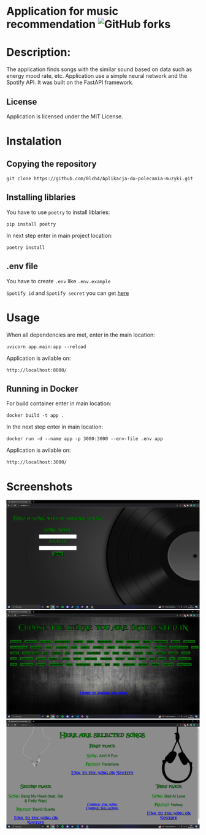 # Application for music recommendation ![GitHub forks](https://img.shields.io/badge/Version-1.0.1-red)

# Description:

The application finds songs with the similar sound based on data such as energy mood rate, etc. Application use a simple neural network and the Spotify API. It was built on the FastAPI framework.

## License

Application is licensed under the MIT License.

# Instalation

## Copying the repository

```
git clone https://github.com/0lch4/Aplikacja-do-polecania-muzyki.git
```
## Installing liblaries

You have to use `poetry` to install liblaries:

```
pip install poetry
```

In next step enter in main project location:

```
poetry install
```

## .env file

You have to create `.env` like `.env.example`

`Spotify id` and `Spotify secret` you can get [here](https://developer.spotify.com/)

# Usage

When all dependencies are met, enter in the main location:

```
uvicorn app.main:app --reload
```

Application is avilable on:

```
http://localhost:8000/
```

## Running in Docker

For build container enter in main location:

```
docker build -t app .
```

In the next step enter in main location:

```
docker run -d --name app -p 3000:3000 --env-file .env app 
```

Application is avilable on:

```
http://localhost:3000/
```

# Screenshots

![screen1](screenshots/screenshot1.png)
![screen2](screenshots/screenshot2.png)
![screen3](screenshots/screenshot3.png)
